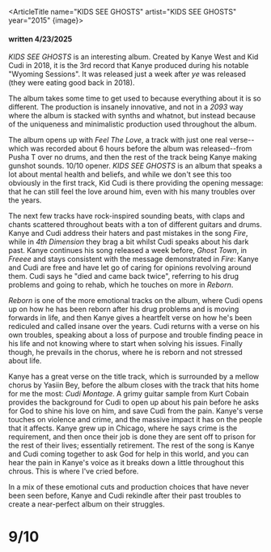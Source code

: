 <script>
    import ArticleTitle from '$lib/components/article-title.svelte';
    import { page } from '$app/stores';  
    let image = $page.url.pathname + "/cover.webp"
</script>

<ArticleTitle name="KIDS SEE GHOSTS" artist="KIDS SEE GHOSTS" year="2015" {image}>

#### written 4/23/2025

*KIDS SEE GHOSTS* is an interesting album. Created by Kanye West and Kid Cudi in 2018, it is the 3rd record that Kanye produced during his notable "Wyoming Sessions". It was released just a week after *ye* was released (they were eating good back in 2018).

The album takes some time to get used to because everything about it is so different. The production is insanely innovative, and not in a *2093* way where the album is stacked with synths and whatnot, but instead because of the uniqueness and minimalistic production used throughout the album. 

The album opens up with *Feel The Love*, a track with just one real verse--which was recorded about 6 hours before the album was released--from Pusha T over no drums, and then the rest of the track being Kanye making gunshot sounds. 10/10 opener. *KIDS SEE GHOSTS* is an album that speaks a lot about mental health and beliefs, and while we don't see this too obviously in the first track, Kid Cudi is there providing the opening message: that he can still feel the love around him, even with his many troubles over the years.

The next few tracks have rock-inspired sounding beats, with claps and chants scattered throughout beats with a ton of different guitars and drums. Kanye and Cudi address their haters and past mistakes in the song *Fire*, while in *4th Dimension* they brag a bit whilst Cudi speaks about his dark past. Kanye continues his song released a week before, *Ghost Town*, in *Freeee* and stays consistent with the message demonstrated in *Fire*: Kanye and Cudi are free and have let go of caring for opinions revolving around them. Cudi says he "died and came back twice", referring to his drug problems and going to rehab, which he touches on more in *Reborn*.

*Reborn* is one of the more emotional tracks on the album, where Cudi opens up on how he has been reborn after his drug problems and is moving forwards in life, and then Kanye gives a heartfelt verse on how he's been rediculed and called insane over the years. Cudi returns with a verse on his own troubles, speaking about a loss of purpose and trouble finding peace in his life and not knowing where to start when solving his issues. Finally though, he prevails in the chorus, where he is reborn and not stressed about life.

Kanye has a great verse on the title track, which is surrounded by a mellow chorus by Yasiin Bey, before the album closes with the track that hits home for me the most: *Cudi Montage*. A grimy guitar sample from Kurt Cobain provides the background for Cudi to open up about his pain before he asks for God to shine his love on him, and save Cudi from the pain. Kanye's verse touches on violence and crime, and the massive impact it has on the people that it affects. Kanye grew up in Chicago, where he says crime is the requirement, and then once their job is done they are sent off to prison for the rest of their lives; essentially retirement. The rest of the song is Kanye and Cudi coming together to ask God for help in this world, and you can hear the pain in Kanye's voice as it breaks down a little throughout this chrous. This is where I've cried before.
 
In a mix of these emotional cuts and production choices that have never been seen before, Kanye and Cudi rekindle after their past troubles to create a near-perfect album on their struggles.

# 9/10


</ArticleTitle>